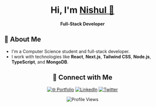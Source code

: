 <h1 align="center">Hi, I'm <a href="https://nishuldhakar.com/" target="_blank">Nishul 👋</a></h1>

<p align="center">
  <strong>Full-Stack Developer</strong>
</p>

## 🚀 About Me

- I'm a Computer Science student and full-stack developer.
- I work with technologies like **React**, **Next.js**, **Tailwind CSS**, **Node.js**, **TypeScript**, and **MongoDB**.

<!-- - If you find value in what I create and want to support my journey, feel free to [sponsor me](#) — it truly means the world to me. 💙 -->

<div align="center">

## 🤝 Connect with Me

[![🌐 Portfolio](https://img.shields.io/badge/🌐_Portfolio-36BCF7?style=for-the-badge&logoColor=white&labelColor=1F222E)](https://nishul.dev)
[![LinkedIn](https://img.shields.io/badge/LinkedIn-0A66C2?style=for-the-badge&logo=linkedin&logoColor=white&labelColor=1F222E)](https://linkedin.com/in/nishuldhakar)
[![Twitter](https://img.shields.io/badge/X-000000?style=for-the-badge&logo=x&logoColor=white&labelColor=1F222E)](https://x.com/nishuldhakar)

<img src="https://komarev.com/ghpvc/?username=NishulDhakar&style=for-the-badge&color=36BCF7&labelColor=1F222E" alt="Profile Views" />

</div>

